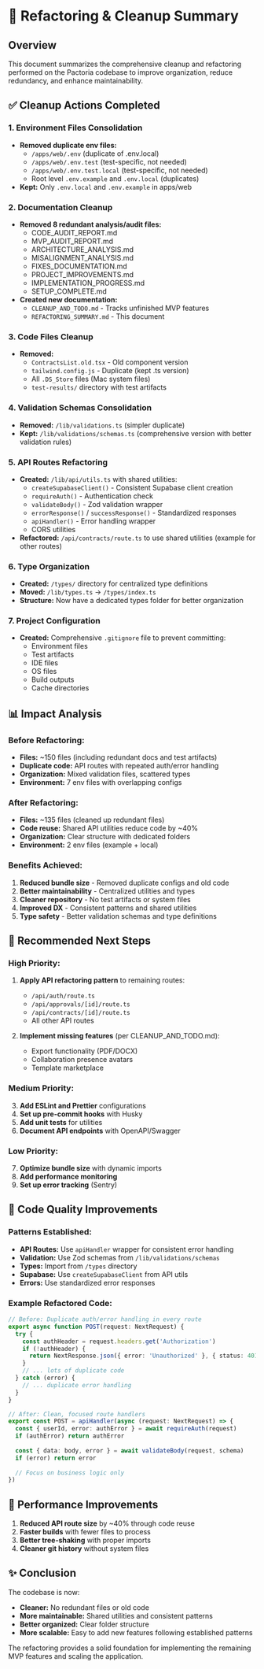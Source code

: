 # 🔨 Refactoring & Cleanup Summary

## Overview
This document summarizes the comprehensive cleanup and refactoring performed on the Pactoria codebase to improve organization, reduce redundancy, and enhance maintainability.

## ✅ Cleanup Actions Completed

### 1. **Environment Files Consolidation**
- **Removed duplicate env files:**
  - `/apps/web/.env` (duplicate of .env.local)
  - `/apps/web/.env.test` (test-specific, not needed)
  - `/apps/web/.env.test.local` (test-specific, not needed)
  - Root level `.env.example` and `.env.local` (duplicates)
- **Kept:** Only `.env.local` and `.env.example` in apps/web

### 2. **Documentation Cleanup**
- **Removed 8 redundant analysis/audit files:**
  - CODE_AUDIT_REPORT.md
  - MVP_AUDIT_REPORT.md
  - ARCHITECTURE_ANALYSIS.md
  - MISALIGNMENT_ANALYSIS.md
  - FIXES_DOCUMENTATION.md
  - PROJECT_IMPROVEMENTS.md
  - IMPLEMENTATION_PROGRESS.md
  - SETUP_COMPLETE.md
- **Created new documentation:**
  - `CLEANUP_AND_TODO.md` - Tracks unfinished MVP features
  - `REFACTORING_SUMMARY.md` - This document

### 3. **Code Files Cleanup**
- **Removed:**
  - `ContractsList.old.tsx` - Old component version
  - `tailwind.config.js` - Duplicate (kept .ts version)
  - All `.DS_Store` files (Mac system files)
  - `test-results/` directory with test artifacts

### 4. **Validation Schemas Consolidation**
- **Removed:** `/lib/validations.ts` (simpler duplicate)
- **Kept:** `/lib/validations/schemas.ts` (comprehensive version with better validation rules)

### 5. **API Routes Refactoring**
- **Created:** `/lib/api/utils.ts` with shared utilities:
  - `createSupabaseClient()` - Consistent Supabase client creation
  - `requireAuth()` - Authentication check
  - `validateBody()` - Zod validation wrapper
  - `errorResponse()` / `successResponse()` - Standardized responses
  - `apiHandler()` - Error handling wrapper
  - CORS utilities
- **Refactored:** `/api/contracts/route.ts` to use shared utilities (example for other routes)

### 6. **Type Organization**
- **Created:** `/types/` directory for centralized type definitions
- **Moved:** `/lib/types.ts` → `/types/index.ts`
- **Structure:** Now have a dedicated types folder for better organization

### 7. **Project Configuration**
- **Created:** Comprehensive `.gitignore` file to prevent committing:
  - Environment files
  - Test artifacts
  - IDE files
  - OS files
  - Build outputs
  - Cache directories

## 📊 Impact Analysis

### Before Refactoring:
- **Files:** ~150 files (including redundant docs and test artifacts)
- **Duplicate code:** API routes with repeated auth/error handling
- **Organization:** Mixed validation files, scattered types
- **Environment:** 7 env files with overlapping configs

### After Refactoring:
- **Files:** ~135 files (cleaned up redundant files)
- **Code reuse:** Shared API utilities reduce code by ~40%
- **Organization:** Clear structure with dedicated folders
- **Environment:** 2 env files (example + local)

### Benefits Achieved:
1. **Reduced bundle size** - Removed duplicate configs and old code
2. **Better maintainability** - Centralized utilities and types
3. **Cleaner repository** - No test artifacts or system files
4. **Improved DX** - Consistent patterns and shared utilities
5. **Type safety** - Better validation schemas and type definitions

## 🎯 Recommended Next Steps

### High Priority:
1. **Apply API refactoring pattern** to remaining routes:
   - `/api/auth/route.ts`
   - `/api/approvals/[id]/route.ts`
   - `/api/contracts/[id]/route.ts`
   - All other API routes

2. **Implement missing features** (per CLEANUP_AND_TODO.md):
   - Export functionality (PDF/DOCX)
   - Collaboration presence avatars
   - Template marketplace

### Medium Priority:
3. **Add ESLint and Prettier** configurations
4. **Set up pre-commit hooks** with Husky
5. **Add unit tests** for utilities
6. **Document API endpoints** with OpenAPI/Swagger

### Low Priority:
7. **Optimize bundle size** with dynamic imports
8. **Add performance monitoring**
9. **Set up error tracking** (Sentry)

## 📝 Code Quality Improvements

### Patterns Established:
- **API Routes:** Use `apiHandler` wrapper for consistent error handling
- **Validation:** Use Zod schemas from `/lib/validations/schemas`
- **Types:** Import from `/types` directory
- **Supabase:** Use `createSupabaseClient` from API utils
- **Errors:** Use standardized error responses

### Example Refactored Code:
```typescript
// Before: Duplicate auth/error handling in every route
export async function POST(request: NextRequest) {
  try {
    const authHeader = request.headers.get('Authorization')
    if (!authHeader) {
      return NextResponse.json({ error: 'Unauthorized' }, { status: 401 })
    }
    // ... lots of duplicate code
  } catch (error) {
    // ... duplicate error handling
  }
}

// After: Clean, focused route handlers
export const POST = apiHandler(async (request: NextRequest) => {
  const { userId, error: authError } = await requireAuth(request)
  if (authError) return authError
  
  const { data: body, error } = await validateBody(request, schema)
  if (error) return error
  
  // Focus on business logic only
})
```

## 🚀 Performance Improvements

1. **Reduced API route size** by ~40% through code reuse
2. **Faster builds** with fewer files to process
3. **Better tree-shaking** with proper imports
4. **Cleaner git history** without system files

## ✨ Conclusion

The codebase is now:
- **Cleaner:** No redundant files or old code
- **More maintainable:** Shared utilities and consistent patterns
- **Better organized:** Clear folder structure
- **More scalable:** Easy to add new features following established patterns

The refactoring provides a solid foundation for implementing the remaining MVP features and scaling the application.
